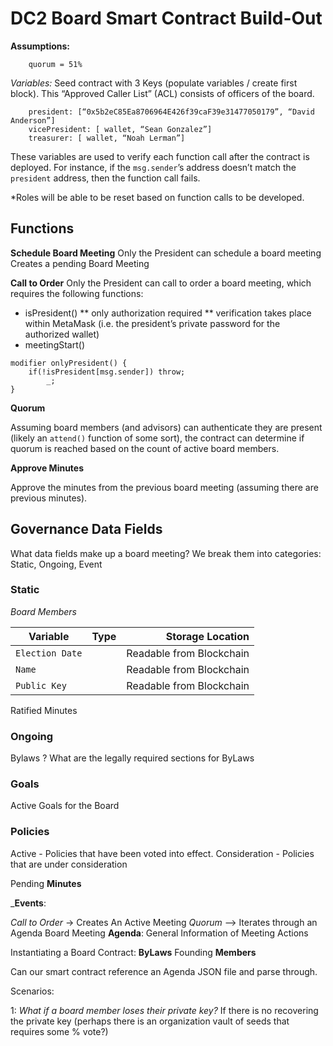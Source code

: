 # DC2 Board Smart Contract Build-Out

__Assumptions:__
```
	quorum = 51%
```

_Variables:_
Seed contract with 3 Keys (populate variables / create first block). This “Approved Caller List” (ACL) consists of officers of the board.

```
    president: [“0x5b2eC85Ea8706964E426f39caF39e31477050179”, “David Anderson”]
	vicePresident: [ wallet, “Sean Gonzalez”]
	treasurer: [ wallet, “Noah Lerman”]
```

These variables are used to verify each function call after the contract is deployed. 
For instance, if the `msg.sender`’s address doesn’t match the `president` address, then the function call fails.

*Roles will be able to be reset based on function calls to be developed.

## Functions

__Schedule Board Meeting__
Only the President can schedule a board meeting
Creates a pending Board Meeting

__Call to Order__
Only the President can call to order a board meeting, which requires the following functions: 
* isPresident()
** only authorization required
** verification takes place within MetaMask (i.e. the president’s private password for the authorized wallet)
* meetingStart()

```
modifier onlyPresident() {
	if(!isPresident[msg.sender]) throw;
		_;
}
```

__Quorum__

Assuming board members (and advisors) can authenticate they are present (likely an `attend()` function of some sort), the contract can determine if quorum is reached based on the count of active board members.

__Approve Minutes__

Approve the minutes from the previous board meeting (assuming there are previous minutes).



## Governance Data Fields

What data fields make up a board meeting? We break them into categories: Static, Ongoing, Event

### Static
		
_Board Members_


| Variable | Type | Storage Location |
| ------------- |:-------------:| -----:|
|`Election Date`	| |  Readable from Blockchain |
|`Name` | |	Readable from Blockchain |
|`Public Key `| | Readable from Blockchain |
		
Ratified Minutes

### Ongoing
Bylaws
? What are the legally required sections for ByLaws
			
		
### Goals
Active Goals for the Board	
		
### Policies
Active - Policies that have been voted into effect.
Consideration - Policies that are under consideration

Pending <b>Minutes</b>

___Events__:
	
*Call to Order*  -> Creates An Active Meeting
*Quorum* --> Iterates through an Agenda
Board Meeting __Agenda__:
General Information of Meeting
Actions
		

Instantiating a Board Contract:
__ByLaws__
Founding __Members__
	
Can our smart contract reference an Agenda JSON file and parse through.  


Scenarios:

1: *What if a board member loses their private key?* If there is no recovering the private key (perhaps there is an organization vault of seeds that requires some % vote?)
	
	
	
	


